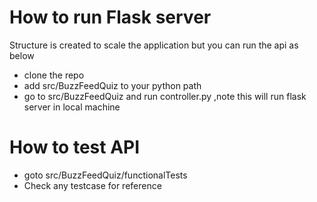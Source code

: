 # How to run Flask server

Structure is created to scale the application but you can run the api as below

  - clone the repo
  - add src/BuzzFeedQuiz to your python path
  - go to src/BuzzFeedQuiz and run controller.py ,note this will run flask server in local machine 

# How to test API

  - goto src/BuzzFeedQuiz/functionalTests
  - Check any testcase for reference


